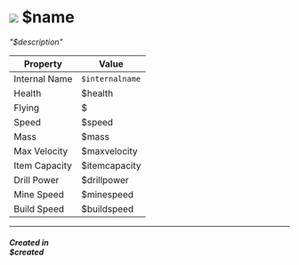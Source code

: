 # <img id="spr" src="/wiki/images/mech-$internalname-full.png"></img> $name


*"$description"*  

| Property      | Value |
| ----------- | ----------- |
|Internal Name|`$internalname`|
|Health|$health|
|Flying|$|
|Speed|$speed|
|Mass|$mass|
|Max Velocity|$maxvelocity|
|Item Capacity|$itemcapacity|
|Drill Power|$drillpower|
|Mine Speed|$minespeed|
|Build Speed|$buildspeed|

--- 

##### Created in <br>$created